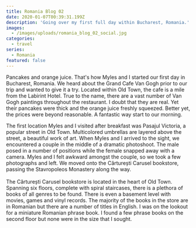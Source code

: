 ```yaml
---
title: Romania Blog 02
date: 2020-01-07T00:39:31.199Z
description: 'Going over my first full day within Bucharest, Romania.'
images:
  - /images/uploads/romania_blog_02_social.jpg
categories:
  - travel
series:
  - Romania
featured: false
---
```

Pancakes and orange juice. That's how Myles and I started our first day in Bucharest, Romania. We heard about the Grand Cafe Van Gogh prior to our trip and wanted to give it a try. Located within Old Town, the cafe is a mile from the Labirint Hotel. True to the name, there are a vast number of Van Gogh paintings throughout the restaurant. I doubt that they are real. Yet their pancakes were thick and the orange juice freshly squeezed. Better yet, the prices were beyond reasonable. A fantastic way start to our morning.

The first location Myles and I visited after breakfast was Pasajul Victoria, a popular street in Old Town. Multicolored umbrellas are layered above the street, a beautiful work of art. When Myles and I arrived to the sight, we encountered a couple in the middle of a dramatic photoshoot. The male posed in a number of positions while the female snapped away with a camera. Myles and I felt awkward amongst the couple, so we took a few photographs and left. We moved onto the Cărturești Carusel bookstore, passing the Stavropoleos Monastery along the way.\
\
The Cărturești Carusel bookstore is located in the heart of Old Town. Spanning six floors, complete with spiral staircases, there is a plethora of books of all genres to be found. There is even a basement level with movies, games and vinyl records. The majority of the books in the store are in Romanian but there are a number of titles in English. I was on the lookout for a miniature Romanian phrase book. I found a few phrase books on the second floor but none were in the size that I sought.
